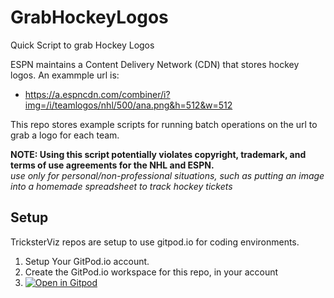 # GrabHockeyLogos
Quick Script to grab Hockey Logos


ESPN maintains a Content Delivery Network (CDN) that stores hockey logos.  An exammple url is:
- https://a.espncdn.com/combiner/i?img=/i/teamlogos/nhl/500/ana.png&h=512&w=512

This repo stores example scripts for running batch operations on the url to grab a logo for each team.

**NOTE: Using this script potentially violates copyright, trademark, and terms of use agreements for the NHL and ESPN.**  
*use only for personal/non-professional situations, such as putting an image into a homemade spreadsheet to track hockey tickets*

## Setup
TricksterViz repos are setup to use gitpod.io for coding environments.

1) Setup Your GitPod.io account.
2) Create the GitPod.io workspace for this repo, in your account
3) [![Open in Gitpod](https://gitpod.io/button/open-in-gitpod.svg)](https://gitpod.io/#https://github.com/TricksterViz/GrabHockeyLogos)